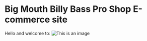 # Big Mouth Billy Bass Pro Shop E-commerce site
Hello and welcome to:
![This is an image](https://myoctocat.com/assets/images/base-octocat.svg)
